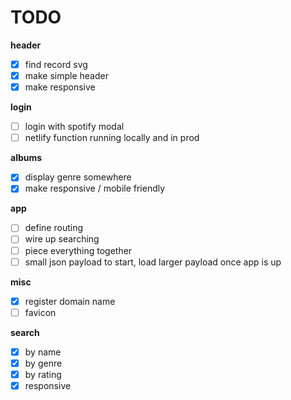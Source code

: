 # TODO

**header**
* [x] find record svg
* [x] make simple header
* [x] make responsive

**login**
* [ ] login with spotify modal
* [ ] netlify function running locally and in prod

**albums**
* [x] display genre somewhere
* [x] make responsive / mobile friendly

**app**
* [ ] define routing
* [ ] wire up searching 
* [ ] piece everything together
* [ ] small json payload to start, load larger payload once app is up

**misc**
* [x] register domain name
* [ ] favicon

**search**
* [x] by name
* [x] by genre
* [x] by rating
* [x] responsive
